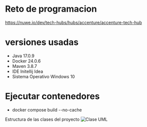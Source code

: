 # Reto de programacion 
https://nuwe.io/dev/tech-hubs/hubs/accenture/accenture-tech-hub

# versiones usadas
* Java 17.0.9
* Docker 24.0.6
* Maven 3.8.7
* IDE Initellij Idea 
* Sistema Operativo Windows 10

# Ejecutar contenedores 
* docker compose build --no-cache

Estructura de las clases del proyecto
![Clase UML](https://github.com/Luiso-o/GestionDeCitas_Hospital/assets/128043647/709a3534-b820-4e77-80ab-956afbcd2e46)
